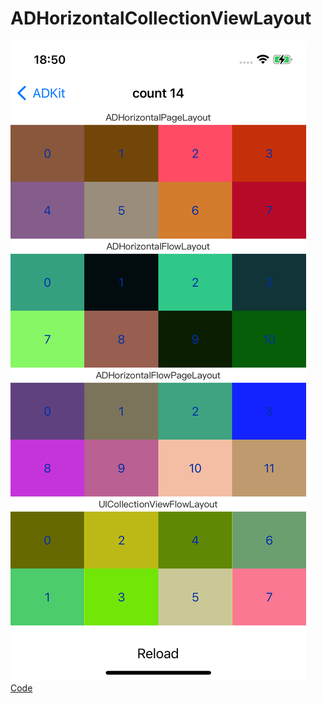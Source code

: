 # ADHorizontalCollectionViewLayout
![demo](https://github.com/ad0ma/ADHorizontalCollectionViewLayout/blob/main/demo.jpeg?raw=true)
[Code](https://gitee.com/adoma/adkit/tree/master/ADKit/UI/CollectionLayout)
